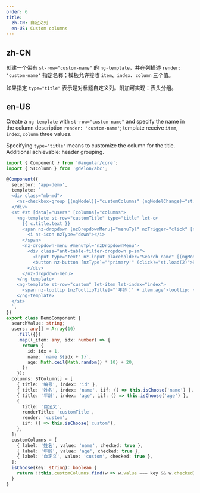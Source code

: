 ```yaml
---
order: 6
title:
  zh-CN: 自定义列
  en-US: Custom columns
---
```


## zh-CN

创建一个带有 `st-row="custom-name"` 的 `ng-template`，并在列描述 `render: 'custom-name'` 指定名称；模板允许接收 `item`、`index`、`column` 三个值。

如果指定 `type="title"` 表示是对标题自定义列。附加可实现：表头分组。

## en-US

Create a `ng-template` with `st-row="custom-name"` and specify the name in the column description `render: 'custom-name'`; template receive `item`, `index`, `column` three values.

Specifying `type="title"` means to customize the column for the title. Additional achievable: header grouping.

```ts
import { Component } from '@angular/core';
import { STColumn } from '@delon/abc';

@Component({
  selector: 'app-demo',
  template: `
  <div class="mb-md">
    <nz-checkbox-group [(ngModel)]="customColumns" (ngModelChange)="st.resetColumns({ emitReload: true })"></nz-checkbox-group>
  </div>
  <st #st [data]="users" [columns]="columns">
    <ng-template st-row="customTitle" type="title" let-c>
      {{ c.title.text }}
      <span nz-dropdown [nzDropdownMenu]="menuTpl" nzTrigger="click" [nzClickHide]="false" nzPlacement="bottomRight">
        <i nz-icon nzType="down"></i>
      </span>
      <nz-dropdown-menu #menuTpl="nzDropdownMenu">
        <div class="ant-table-filter-dropdown p-sm">
          <input type="text" nz-input placeholder="Search name" [(ngModel)]="searchValue" class="width-sm mr-sm">
          <button nz-button [nzType]="'primary'" (click)="st.load(2)">Search</button>
        </div>
      </nz-dropdown-menu>
    </ng-template>
    <ng-template st-row="custom" let-item let-index="index">
      <span nz-tooltip [nzTooltipTitle]="'年龄：' + item.age">tooltip: {{item.age}}-{{index}}</span>
    </ng-template>
  </st>
  `,
})
export class DemoComponent {
  searchValue: string;
  users: any[] = Array(10)
    .fill({})
    .map((_item: any, idx: number) => {
      return {
        id: idx + 1,
        name: `name ${idx + 1}`,
        age: Math.ceil(Math.random() * 10) + 20,
      };
    });
  columns: STColumn[] = [
    { title: '编号', index: 'id' },
    { title: '姓名', index: 'name', iif: () => this.isChoose('name') },
    { title: '年龄', index: 'age', iif: () => this.isChoose('age') },
    {
      title: '自定义',
      renderTitle: 'customTitle',
      render: 'custom',
      iif: () => this.isChoose('custom'),
    },
  ];
  customColumns = [
    { label: '姓名', value: 'name', checked: true },
    { label: '年龄', value: 'age', checked: true },
    { label: '自定义', value: 'custom', checked: true },
  ];
  isChoose(key: string): boolean {
    return !!this.customColumns.find(w => w.value === key && w.checked);
  }
}
```
